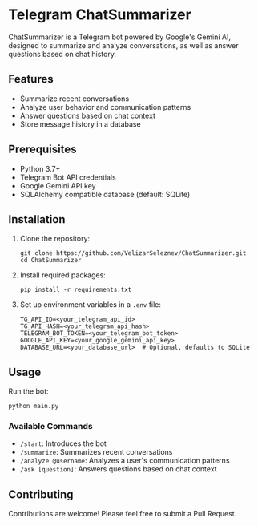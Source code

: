 # Telegram ChatSummarizer

ChatSummarizer is a Telegram bot powered by Google's Gemini AI, designed to summarize and analyze conversations, as well as answer questions based on chat history.

## Features

- Summarize recent conversations
- Analyze user behavior and communication patterns
- Answer questions based on chat context
- Store message history in a database

## Prerequisites

- Python 3.7+
- Telegram Bot API credentials
- Google Gemini API key
- SQLAlchemy compatible database (default: SQLite)

## Installation

1. Clone the repository:
   ```
   git clone https://github.com/VelizarSeleznev/ChatSummarizer.git
   cd ChatSummarizer
   ```

2. Install required packages:
   ```
   pip install -r requirements.txt
   ```

3. Set up environment variables in a `.env` file:
   ```
   TG_API_ID=<your_telegram_api_id>
   TG_API_HASH=<your_telegram_api_hash>
   TELEGRAM_BOT_TOKEN=<your_telegram_bot_token>
   GOOGLE_API_KEY=<your_google_gemini_api_key>
   DATABASE_URL=<your_database_url>  # Optional, defaults to SQLite
   ```

## Usage

Run the bot:
```
python main.py
```

### Available Commands

- `/start`: Introduces the bot
- `/summarize`: Summarizes recent conversations
- `/analyze @username`: Analyzes a user's communication patterns
- `/ask [question]`: Answers questions based on chat context

## Contributing

Contributions are welcome! Please feel free to submit a Pull Request.